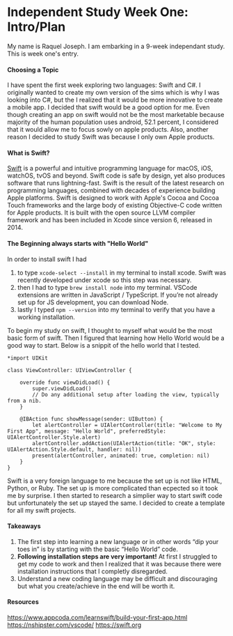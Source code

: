 # Independent Study Week One: Intro/Plan
My name is Raquel Joseph. I am embarking in a 9-week independant study. This is week one's entry.

#### Choosing a Topic
I have spent the first week exploring two languages: Swift and C#. I originally wanted to create my own version of the sims which is why I was looking into C#, but the I realized that it would be more innovative to create a mobile app. I decided that swift would be a good option for me. Even though creating an app on swift would not be the most marketable because majority of the human population uses android, 52.1 percent, I considered that it would allow me to focus sowly on apple products. Also, another reason I decided to study Swift was because I only own Apple products.

#### What is Swift?
[Swift](https://swift.org) is a powerful and intuitive programming language for macOS, iOS, watchOS, tvOS and beyond. Swift code is safe by design, yet also produces software that runs lightning-fast. Swift is the result of the latest research on programming languages, combined with decades of experience building Apple platforms. Swift is designed to work with Apple's Cocoa and Cocoa Touch frameworks and the large body of existing Objective-C code written for Apple products. It is built with the open source LLVM compiler framework and has been included in Xcode since version 6, released in 2014. 

#### The Beginning always starts with "Hello World"
In order to install swift I had 
1. to type
`xcode-select --install` in my terminal to install xcode. Swift was recently developed under xcode so this step was necessary.
2. then I had to type `brew install node` into my terminal. VSCode extensions are written in JavaScript / TypeScript. If you’re not already set up for JS development, you can download Node.
3. lastly I typed `npm --version` into my terminal to verify that you have a working installation.

To begin my study on swift, I thought to myself what would be the most basic form of swift. Then I figured that learning how Hello World would be a good way to start. Below is a snippit of the hello world that I tested.

```
*import UIKit

class ViewController: UIViewController {

    override func viewDidLoad() {
        super.viewDidLoad()
        // Do any additional setup after loading the view, typically from a nib.
    }

    @IBAction func showMessage(sender: UIButton) {
        let alertController = UIAlertController(title: "Welcome to My First App", message: "Hello World", preferredStyle: UIAlertController.Style.alert)
        alertController.addAction(UIAlertAction(title: "OK", style: UIAlertAction.Style.default, handler: nil))
        present(alertController, animated: true, completion: nil)
    }
}
```
Swift is a very foreign language to me because the set up is not like HTML, Python, or Ruby. The set up is more complicated than ecpected so it took me by surprise. I then started to research a simplier way to start swift code but unfortunately the set up stayed the same. I decided to create a template for all my swift projects.


#### Takeaways
1. The first step into learning a new language or in other words “dip your toes in” is by starting with the basic “Hello World” code.
2. __Following installation steps are very important!__ At first I struggled to get my code to work and then I realized that it was because there were installation instructions that I completly disregarded.
3. Understand a new coding language may be difficult and discouraging but what you create/achieve in the end will be worth it.

#### Resources
https://www.appcoda.com/learnswift/build-your-first-app.html
https://nshipster.com/vscode/
https://swift.org